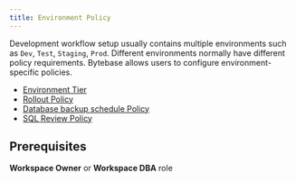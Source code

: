 ```yaml
---
title: Environment Policy
---
```

Development workflow setup usually contains multiple environments such as `Dev`, `Test`, `Staging`, `Prod`. Different environments normally have different policy requirements. Bytebase allows users to configure environment-specific policies.

- [Environment Tier](/docs/administration/environment-policy/tier)
- [Rollout Policy](/docs/administration/environment-policy/tier)
- [Database backup schedule Policy](/docs/administration/environment-policy/backup-schedule-policy)
- [SQL Review Policy](/docs/sql-review/review-policy/overview)

## Prerequisites
**Workspace Owner** or **Workspace DBA** role
